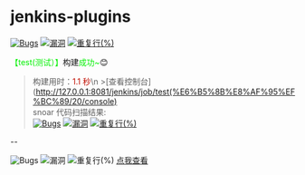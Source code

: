 # jenkins-plugins


[![Bugs](http://192.168.1.127:9000/api/project_badges/measure?project=cn.com.dragonpass%3Avisa-latam-website&metric=bugs)](http://192.168.1.127:9000/dashboard?id=cn.com.dragonpass%3Avisa-latam-website)
[![漏洞](http://192.168.1.127:9000/api/project_badges/measure?project=cn.com.dragonpass%3Avisa-latam-website&metric=vulnerabilities)](http://192.168.1.127:9000/dashboard?id=cn.com.dragonpass%3Avisa-latam-website)
[![重复行(%)](http://192.168.1.127:9000/api/project_badges/measure?project=cn.com.dragonpass%3Avisa-latam-website&metric=duplicated_lines_density)](http://192.168.1.127:9000/dashboard?id=cn.com.dragonpass%3Avisa-latam-website)




<font color="info">【test(测试）】</font>构建<font color="info">成功~</font>😊   
 > 构建用时：<font color="comment">1.1 秒</font>\n >[查看控制台](http://127.0.0.1:8081/jenkins/job/test(%E6%B5%8B%E8%AF%95%EF%BC%89/20/console)   
 > snoar 代码扫描结果:  
 [![Bugs](http://192.168.1.127:9000/api/project_badges/measure?project=cn.com.dragonpass%3Avisa-latam-website&metric=bugs)](http://192.168.1.127:9000/dashboard?id=cn.com.dragonpass%3Avisa-latam-website) [![漏洞](http://192.168.1.127:9000/api/project_badges/measure?project=cn.com.dragonpass%3Avisa-latam-website&metric=vulnerabilities)](http://192.168.1.127:9000/dashboard?id=cn.com.dragonpass%3Avisa-latam-website)  [![重复行(%)](http://192.168.1.127:9000/api/project_badges/measure?project=cn.com.dragonpass%3Avisa-latam-website&metric=duplicated_lines_density)](http://192.168.1.127:9000/dashboard?id=cn.com.dragonpass%3Avisa-latam-website)




--
 
 
  ![Bugs](http://192.168.1.127:9000/api/project_badges/measure?project=cn.com.dragonpass%3Avisa-latam-website&metric=bugs)  ![漏洞](http://192.168.1.127:9000/api/project_badges/measure?project=cn.com.dragonpass%3Avisa-latam-website&metric=vulnerabilities)  ![重复行(%)](http://192.168.1.127:9000/api/project_badges/measure?project=cn.com.dragonpass%3Avisa-latam-website&metric=duplicated_lines_density)  [点我查看](http://192.168.1.127:9000/dashboard?id=cn.com.dragonpass%3Avisa-latam-website) 